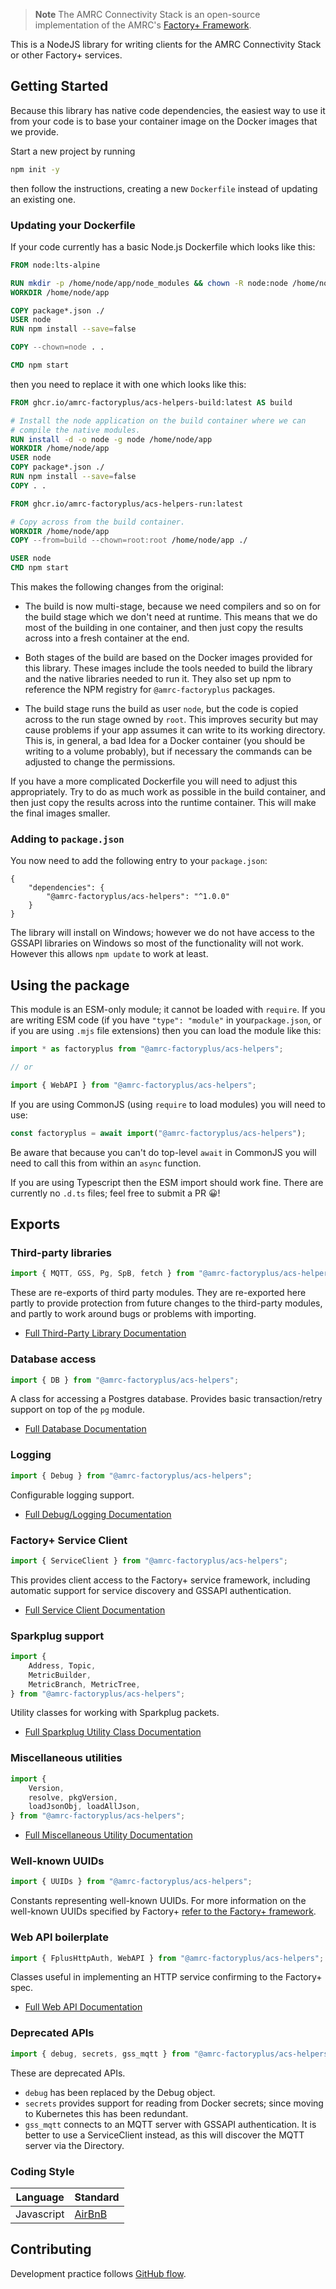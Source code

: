 > **Note**
> The AMRC Connectivity Stack is an open-source implementation of the
> AMRC's [Factory+ Framework](https://factoryplus.app.amrc.co.uk/).

This is a NodeJS library for writing clients for the AMRC Connectivity Stack or other Factory+ services.

## Getting Started

Because this library has native code dependencies, the easiest way to use it from your code is to base your container
image on the Docker images that we provide.

Start a new project by running

```bash
npm init -y
```

then follow the instructions, creating a new `Dockerfile` instead of updating an existing one.

### Updating your Dockerfile

If your code currently has a basic Node.js Dockerfile which looks like this:

```dockerfile
FROM node:lts-alpine

RUN mkdir -p /home/node/app/node_modules && chown -R node:node /home/node/app
WORKDIR /home/node/app

COPY package*.json ./
USER node
RUN npm install --save=false

COPY --chown=node . .

CMD npm start
```

then you need to replace it with one which looks like this:

```dockerfile
FROM ghcr.io/amrc-factoryplus/acs-helpers-build:latest AS build

# Install the node application on the build container where we can
# compile the native modules.
RUN install -d -o node -g node /home/node/app
WORKDIR /home/node/app
USER node
COPY package*.json ./
RUN npm install --save=false
COPY . .

FROM ghcr.io/amrc-factoryplus/acs-helpers-run:latest

# Copy across from the build container.
WORKDIR /home/node/app
COPY --from=build --chown=root:root /home/node/app ./

USER node
CMD npm start
```

This makes the following changes from the original:

* The build is now multi-stage, because we need compilers and so on for the build stage which we don't need at runtime.
  This means that we do most of the building in one container, and then just copy the results across into a fresh
  container at the end.

* Both stages of the build are based on the Docker images provided for this library. These images include the tools
  needed to build the library and the native libraries needed to run it. They also set up npm to reference the NPM
  registry for `@amrc-factoryplus` packages.

* The build stage runs the build as user `node`, but the code is copied across to the run stage owned by `root`. This
  improves security but may cause problems if your app assumes it can write to its working directory. This is, in
  general, a bad Idea for a Docker container (you should be writing to a volume probably), but if necessary the commands
  can be adjusted to change the permissions.

If you have a more complicated Dockerfile you will need to adjust this appropriately. Try to do as much work as possible
in the build container, and then just copy the results across into the runtime container. This will make the final
images smaller.

### Adding to `package.json`

You now need to add the following entry to your `package.json`:

```
{
    "dependencies": {
        "@amrc-factoryplus/acs-helpers": "^1.0.0"
    }
}
```

The library will install on Windows; however we do not have access to the GSSAPI libraries on Windows so most of the
functionality will not work. However this allows `npm update` to work at least.

## Using the package

This module is an ESM-only module; it cannot be loaded with `require`. If you are writing ESM code (if you
have `"type": "module"` in your`package.json`, or if you are using `.mjs` file extensions) then you can load the module
like this:

```js
import * as factoryplus from "@amrc-factoryplus/acs-helpers";

// or

import { WebAPI } from "@amrc-factoryplus/acs-helpers";
```

If you are using CommonJS (using `require` to load modules) you will need to use:

```js
const factoryplus = await import("@amrc-factoryplus/acs-helpers");
```

Be aware that because you can't do top-level `await` in CommonJS you will need to call this from within an `async` function. 

If you are using Typescript then the ESM import should work fine. There are currently no `.d.ts` files; feel free to submit a PR 😀!

## Exports

### Third-party libraries

```js
import { MQTT, GSS, Pg, SpB, fetch } from "@amrc-factoryplus/acs-helpers";
```

These are re-exports of third party modules. They are re-exported here partly to provide protection from future changes to the third-party modules, and partly to work around bugs or problems with importing.

- [Full Third-Party Library Documentation](./docs/deps.md)

### Database access

```js
import { DB } from "@amrc-factoryplus/acs-helpers";
```

A class for accessing a Postgres database. Provides basic transaction/retry support on top of the `pg` module.

- [Full Database Documentation](./docs/db.md)

### Logging

```js
import { Debug } from "@amrc-factoryplus/acs-helpers";
```

Configurable logging support.

- [Full Debug/Logging Documentation](./docs/debug.md)

### Factory+ Service Client

```js
import { ServiceClient } from "@amrc-factoryplus/acs-helpers";
```

This provides client access to the Factory+ service framework, including automatic support for service discovery and GSSAPI authentication.

- [Full Service Client Documentation](./docs/service-client.md)

### Sparkplug support

```js
import { 
    Address, Topic,
    MetricBuilder,
    MetricBranch, MetricTree,
} from "@amrc-factoryplus/acs-helpers";
```

Utility classes for working with Sparkplug packets.

- [Full Sparkplug Utility Class Documentation](./docs/sparkplug-util.md)

### Miscellaneous utilities

```js
import {
    Version,
    resolve, pkgVersion,
    loadJsonObj, loadAllJson,
} from "@amrc-factoryplus/acs-helpers";
```

- [Full Miscellaneous Utility Documentation](./docs/util.md)

### Well-known UUIDs

```js
import { UUIDs } from "@amrc-factoryplus/acs-helpers";
```

Constants representing well-known UUIDs. For more information on the well-known UUIDs specified by Factory+ [refer to the Factory+ framework](https://factoryplus.app.amrc.co.uk).

### Web API boilerplate

```js
import { FplusHttpAuth, WebAPI } from "@amrc-factoryplus/acs-helpers";
```

Classes useful in implementing an HTTP service confirming to the Factory+ spec.

- [Full Web API Documentation](./docs/webapi.md)

### Deprecated APIs

```js
import { debug, secrets, gss_mqtt } from "@amrc-factoryplus/acs-helpers";
```

These are deprecated APIs.

* `debug` has been replaced by the Debug object.
* `secrets` provides support for reading from Docker secrets; since moving to Kubernetes this has been redundant.
* `gss_mqtt` connects to an MQTT server with GSSAPI authentication. It is better to use a ServiceClient instead, as this will discover the MQTT server via the Directory.

### Coding Style

| Language | Standard |
| -- | -- |
| Javascript | [AirBnB](https://github.com/airbnb/javascript) |

## Contributing

Development practice follows [GitHub flow](https://guides.github.com/introduction/flow/).